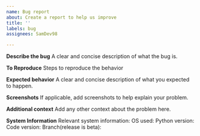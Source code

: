 ```yaml
---
name: Bug report
about: Create a report to help us improve
title: ''
labels: bug
assignees: SamDev98

---
```


**Describe the bug**
A clear and concise description of what the bug is.

**To Reproduce**
Steps to reproduce the behavior

**Expected behavior**
A clear and concise description of what you expected to happen.

**Screenshots**
If applicable, add screenshots to help explain your problem.

**Additional context**
Add any other context about the problem here.

**System Information**
Relevant system information:
OS used:
Python version:
Code version:
Branch(release is beta):
